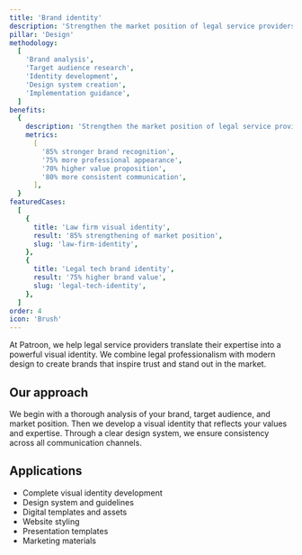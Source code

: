 ```yaml
---
title: 'Brand identity'
description: 'Strengthen the market position of legal service providers with a distinctive visual identity'
pillar: 'Design'
methodology:
  [
    'Brand analysis',
    'Target audience research',
    'Identity development',
    'Design system creation',
    'Implementation guidance',
  ]
benefits:
  {
    description: 'Strengthen the market position of legal service providers by 65% through a professional and distinctive brand identity',
    metrics:
      [
        '85% stronger brand recognition',
        '75% more professional appearance',
        '70% higher value proposition',
        '80% more consistent communication',
      ],
  }
featuredCases:
  [
    {
      title: 'Law firm visual identity',
      result: '85% strengthening of market position',
      slug: 'law-firm-identity',
    },
    {
      title: 'Legal tech brand identity',
      result: '75% higher brand value',
      slug: 'legal-tech-identity',
    },
  ]
order: 4
icon: 'Brush'
---
```


At Patroon, we help legal service providers translate their expertise into a powerful visual identity. We combine legal professionalism with modern design to create brands that inspire trust and stand out in the market.

## Our approach

We begin with a thorough analysis of your brand, target audience, and market position. Then we develop a visual identity that reflects your values and expertise. Through a clear design system, we ensure consistency across all communication channels.

## Applications

- Complete visual identity development
- Design system and guidelines
- Digital templates and assets
- Website styling
- Presentation templates
- Marketing materials
